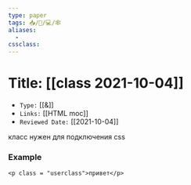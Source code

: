 ```yaml
---
type: paper
tags: 📥️/📜️/💻/🕸
aliases:
  - 
cssclass: 
---
```




# Title: **[[class 2021-10-04]]**
- `Type:` [[&]]
- `Links:` [[HTML moc]]
- `Reviewed Date:` [[2021-10-04]]


класс нужен для подключения css 

### Example

```
<p class = "userclass">привет</p>
```